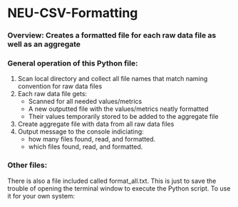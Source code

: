 # NEU-CSV-Formatting
### Overview: Creates a formatted file for each raw data file as well as an aggregate

### General operation of this Python file:
1. Scan local directory and collect all file names that match naming convention for raw data files
2. Each raw data file gets:
    * Scanned for all needed values/metrics
    * A new outputted file with the values/metrics neatly formatted
    * Their values temporarily stored to be added to the aggregate file
3. Create aggregate file with data from all raw data files
4. Output message to the console indiciating:
    * how many files found, read, and formatted. 
    * which files found, read, and formatted. 

### Other files:
There is also a file included called format_all.txt. This is just to save the trouble of opening the terminal window to execute the Python script. To use it for your own system:

